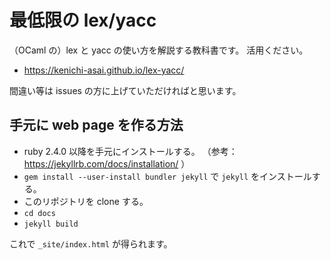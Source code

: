 # 最低限の lex/yacc
（OCaml の）lex と yacc の使い方を解説する教科書です。
活用ください。

- https://kenichi-asai.github.io/lex-yacc/

間違い等は issues の方に上げていただければと思います。

## 手元に web page を作る方法

- ruby 2.4.0 以降を手元にインストールする。
（参考：https://jekyllrb.com/docs/installation/ ）
- `gem install --user-install bundler jekyll` で `jekyll`
をインストールする。
- このリポジトリを clone する。
- `cd docs`
- `jekyll build`

これで `_site/index.html` が得られます。
